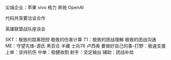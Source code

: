 尖端企业：苹果 vivo 格力 奔驰 OpenAI

代码共享要洽谈合作


英雄联盟战队座谈会

SKT：极致的距离把控 极致的伤害计算
T1：极致的团战理解 极致的团战沟通
ME：守望先锋-源氏 黑百合 半藏 士兵76 卢西奥
要做好自己的事-打野：极速支援 上单：坚持抗伤 中单：稳健收割 射手：坚定输出 辅助：团战补给
